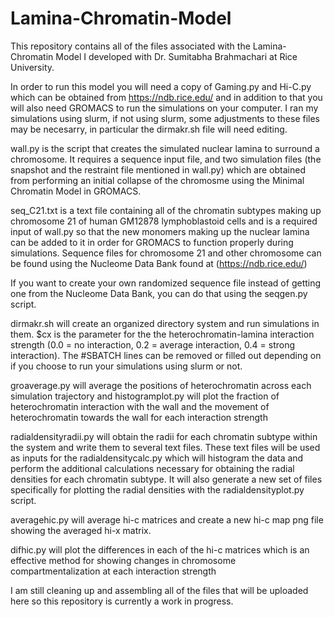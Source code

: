 # Lamina-Chromatin-Model
This repository contains all of the files associated with the Lamina-Chromatin Model I developed with Dr. Sumitabha Brahmachari at Rice University.

In order to run this model you will need a copy of Gaming.py and Hi-C.py which can be obtained from https://ndb.rice.edu/ and in addition to that you will also need GROMACS to run the simulations on your computer. I ran my simulations using slurm, if not using slurm, some adjustments to these files may be necesarry, in particular the dirmakr.sh file will need editing.

wall.py is the script that creates the simulated nuclear lamina to surround a chromosome. It requires a sequence input file, and two simulation files (the snapshot and the restraint file mentioned in wall.py) which are obtained from performing an initial collapse of the chromosme using the Minimal Chromatin Model in GROMACS.

seq_C21.txt is a text file containing all of the chromatin subtypes making up chromosome 21 of human GM12878 lymphoblastoid cells and is a required input of wall.py so that the new monomers making up the nuclear lamina can be added to it in order for GROMACS to function properly during simulations. Sequence files for chromosome 21 and other chromosome can be found using the Nucleome Data Bank found at (https://ndb.rice.edu/)

If you want to create your own randomized sequence file instead of getting one from the Nucleome Data Bank, you can do that using the seqgen.py script.

dirmakr.sh will create an organized directory system and run simulations in them. $cx is the parameter for the the heterochromatin-lamina interaction strength (0.0 = no interaction, 0.2 = average interaction, 0.4 = strong interaction). The #SBATCH lines can be removed or filled out depending on if you choose to run your simulations using slurm or not.

groaverage.py will average the positions of heterochromatin across each simulation trajectory and histogramplot.py will plot the fraction of heterochromatin interaction with the wall and the movement of heterochromatin towards the wall for each interaction strength

radialdensityradii.py will obtain the radii for each chromatin subtype within the system and write them to several text files. These text files will be used as inputs for the radialdensitycalc.py which will histogram the data and perform the additional calculations necessary for obtaining the radial densities for each chromatin subtype. It will also generate a new set of files specifically for plotting the radial densities with the radialdensityplot.py script.

averagehic.py will average hi-c matrices and create a new hi-c map png file showing the averaged hi-x matrix.

difhic.py will plot the differences in each of the hi-c matrices which is an effective method for showing changes in chromosome compartmentalization at each interaction strength

I am still cleaning up and assembling all of the files that will be uploaded here so this repository is currently a work in progress.
